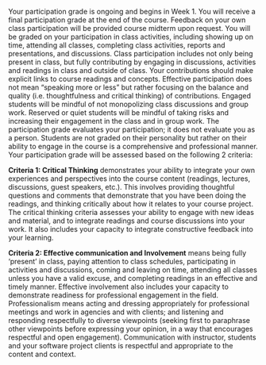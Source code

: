 Your participation grade is ongoing and begins in Week 1. You will receive a final participation grade at the end of the course. Feedback on your own class participation will be provided course midterm upon request. You will be graded on your participation in class activities, including showing up on time, attending all classes, completing class activities, reports and presentations, and discussions. Class participation includes not only being present in class, but fully contributing by engaging in discussions, activities and readings in class and outside of class. Your contributions should make explicit links to course readings and concepts. 
Effective participation does not mean “speaking more or less” but rather focusing on the balance and quality (i.e. thoughtfulness and critical thinking) of contributions. Engaged students will be mindful of not monopolizing class discussions and group work. Reserved or quiet students will be mindful of taking risks and increasing their engagement in the class and in group work. The participation grade evaluates your participation; it does not evaluate you as a person. Students are not graded on their personality but rather on their ability to engage in the course is a comprehensive and professional manner. Your participation grade will be assessed based on the following 2 criteria: 

**Criteria 1: Critical Thinking** demonstrates your ability to integrate your own experiences and perspectives into the course content (readings, lectures, discussions, guest speakers, etc.). This involves providing thoughtful questions and comments that demonstrate that you have been doing the readings, and thinking critically about how it relates to your course project. The critical thinking criteria assesses your ability to engage with new ideas and material, and to integrate readings and course discussions into your work. It also includes your capacity to integrate constructive feedback into your learning. 

**Criteria 2: Effective communication and Involvement** means being fully ‘present’ in class, paying attention to class schedules, participating in activities and discussions, coming and leaving on time, attending all classes unless you have a valid excuse, and completing readings in an effective and timely manner. Effective involvement also includes your capacity to demonstrate readiness for professional engagement in the field. Professionalism means acting and dressing appropriately for professional meetings and work in agencies and with clients; and listening and responding respectfully to diverse viewpoints (seeking first to paraphrase other viewpoints before expressing your opinion, in a way that encourages respectful and open engagement). Communication with instructor, students and your software project clients is respectful and appropriate to the content and context. 
